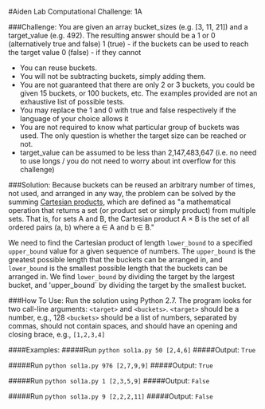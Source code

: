 #Aiden Lab Computational Challenge: 1A


###Challenge:
You are given an array bucket_sizes (e.g. [3, 11, 21]) and a target_value (e.g. 492).
The resulting answer should be a 1 or 0 (alternatively true and false)
1 (true) - if the buckets can be used to reach the target value
0 (false) - if they cannot

- You can reuse buckets. 
- You will not be subtracting buckets, simply adding them.
- You are not guaranteed that there are only 2 or 3 buckets, you could be given 15 buckets, or 100 buckets, etc. The examples provided are not an exhaustive list of possible tests.
- You may replace the 1 and 0 with true and false respectively if the language of your choice allows it
- You are not required to know what particular group of buckets was used. The only question is whether the target size can be reached or not.
- target_value can be assumed to be less than 2,147,483,647 (i.e. no need to use longs / you do not need to worry about int overflow for this challenge)


###Solution:
Because buckets can be reused an arbitrary number of times, not used, and arranged in any way, the problem can be solved by the summing [Cartesian products](https://en.wikipedia.org/wiki/Cartesian_product), which are defined as "a mathematical operation that returns a set (or product set or simply product) from multiple sets. That is, for sets A and B, the Cartesian product A × B is the set of all ordered pairs (a, b) where a ∈ A and b ∈ B."

We need to find the Cartesian product of length `lower_bound` to a specified `upper_bound` value for a given sequence of numbers.  The `upper_bound` is the greatest possible length that the buckets can be arranged in, and `lower_bound` is the smallest possible length that the buckets can be arranged in.  We find `lower_bound` by dividing the target by the largest bucket, and 'upper_bound` by dividing the target by the smallest bucket.


###How To Use:
Run the solution using Python 2.7.  The program looks for two call-line arguments: `<target>` and `<buckets>`.
`<target>` should be a number, e.g., 128
`<buckets>` should be a list of numbers, separated by commas, should not contain spaces, and should have an opening and closing brace, e.g., `[1,2,3,4]`

####Examples:
#####Run
`python sol1a.py 50 [2,4,6]`
#####Output:
`True`

#####Run
`python sol1a.py 976 [2,7,9,9]`
#####Output:
`True`

#####Run
`python sol1a.py 1 [2,3,5,9]`
#####Output:
`False`

#####Run
`python sol1a.py 9 [2,2,2,11]`
#####Output:
`False`
